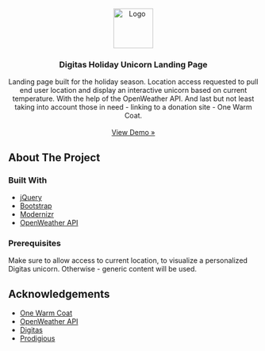 <!-- PROJECT LOGO -->
<br />
<p align="center">
  <a href="https://github.com/stern9/nextjs-code-snippets">
    <img src="http://by.prodigious.com/lbiqa/assets/images/prodigious-logo.png" alt="Logo" width="80" height="80">
  </a>

  <h3 align="center">Digitas Holiday Unicorn Landing Page</h3>

  <p align="center">
    Landing page built for the holiday season. Location access requested to pull end user location and display an interactive unicorn based on current temperature. With the help of the OpenWeather API.
    And last but not least taking into account those in need - linking to a donation site - One Warm Coat.
    <br />
    <br />
    <a href="https://nextjs-code-snippets-fsypzuokj.vercel.app/" target="_blank">View Demo »</a>
  </p>
</p>

## About The Project

### Built With

- [jQuery](https://jquery.com/)
- [Bootstrap](https://getbootstrap.com/)
- [Modernizr](https://modernizr.com/)
- [OpenWeather API](https://openweathermap.org/)

### Prerequisites

Make sure to allow access to current location, to visualize a personalized Digitas unicorn. Otherwise - generic content will be used.

## Acknowledgements

- [One Warm Coat](https://www.onewarmcoat.org/)
- [OpenWeather API](https://openweathermap.org/)
- [Digitas](https://www.digitas.com/en-us)
- [Prodigious](https://www.prodigious.com/)
